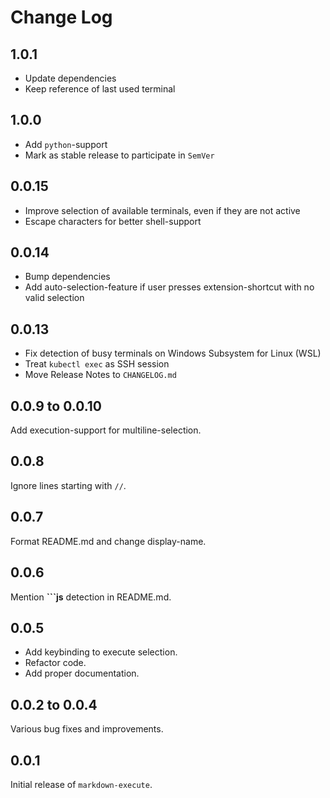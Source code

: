 # Change Log

## 1.0.1

- Update dependencies
- Keep reference of last used terminal

## 1.0.0

- Add `python`-support
- Mark as stable release to participate in `SemVer`

## 0.0.15

- Improve selection of available terminals, even if they are not active
- Escape characters for better shell-support

## 0.0.14

- Bump dependencies
- Add auto-selection-feature if user presses extension-shortcut with no valid selection

## 0.0.13

- Fix detection of busy terminals on Windows Subsystem for Linux (WSL)
- Treat `kubectl exec` as SSH session
- Move Release Notes to `CHANGELOG.md`

## 0.0.9 to 0.0.10

Add execution-support for multiline-selection.

## 0.0.8

Ignore lines starting with `//`.

## 0.0.7

Format README.md and change display-name.

## 0.0.6

Mention **\`\`\`js** detection in README.md.

## 0.0.5

- Add keybinding to execute selection.
- Refactor code.
- Add proper documentation.

## 0.0.2 to 0.0.4

Various bug fixes and improvements.

## 0.0.1

Initial release of `markdown-execute`.
